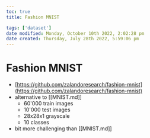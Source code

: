 ```yaml
---
toc: true
title: Fashion MNIST

tags: ['dataset']
date modified: Monday, October 10th 2022, 2:02:28 pm
date created: Thursday, July 28th 2022, 5:59:06 pm
---
```


# Fashion MNIST
- [https://github.com/zalandoresearch/fashion-mnist](https://github.com/zalandoresearch/fashion-mnist)
- alternative to [[MNIST.md]]
    - 60'000 train images
    - 10'000 test images
    - 28x28x1 grayscale
    - 10 classes
- bit more challenging than [[MNIST.md]]




